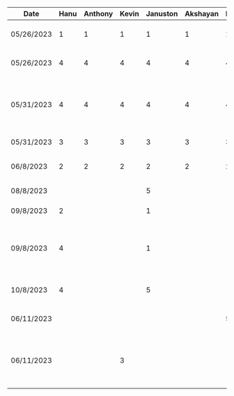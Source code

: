 | Date       | Hanu | Anthony | Kevin | Januston | Akshayan | Haris | Task                                                 |
| ---------- | ---- | ------- |-------| -------- | -------- |-------|------------------------------------------------------|
| 05/26/2023 | 1    | 1       | 1     | 1        | 1        | 1     | Initial Group Meeting / Planning                     |
| 05/26/2023 | 4    | 4       | 4     | 4        | 4        | 4     | Work On App Presentation                             |
| 05/31/2023 | 4    | 4       | 4     | 4        | 4        | 4     | Practicing App Presentation and Presenting to class  |
| 05/31/2023 | 3    | 3       | 3     | 3        | 3        | 3     | App Proposal                                         |
| 06/8/2023  | 2    | 2       | 2     | 2        | 2        | 2     | Project Setup and Init                               |
| 08/8/2023  |      |         |       | 5        |          |       | Navigation and Setup                                 |
| 09/8/2023  | 2    |         |       | 1        |          |       | Homepage UI Cleanup                                  |
| 09/8/2023  | 4    |         |       | 1        |          |       | Adding Google Button for Login and Colour Pallete    |
| 10/8/2023  | 4    |         |       | 5        |          |       | Clean Up UI and Start Google Auth                    |
| 06/11/2023 |      |         |       |          |          | 5     | Initial creation of video page                       |
| 06/11/2023 |      |         | 3     |          |          |       | Created UI for preview screen and added debug screen |
